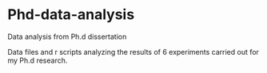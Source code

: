 # Phd-data-analysis
Data analysis from Ph.d dissertation

Data files and r scripts analyzing the results of 6 experiments carried out for my Ph.d research.
